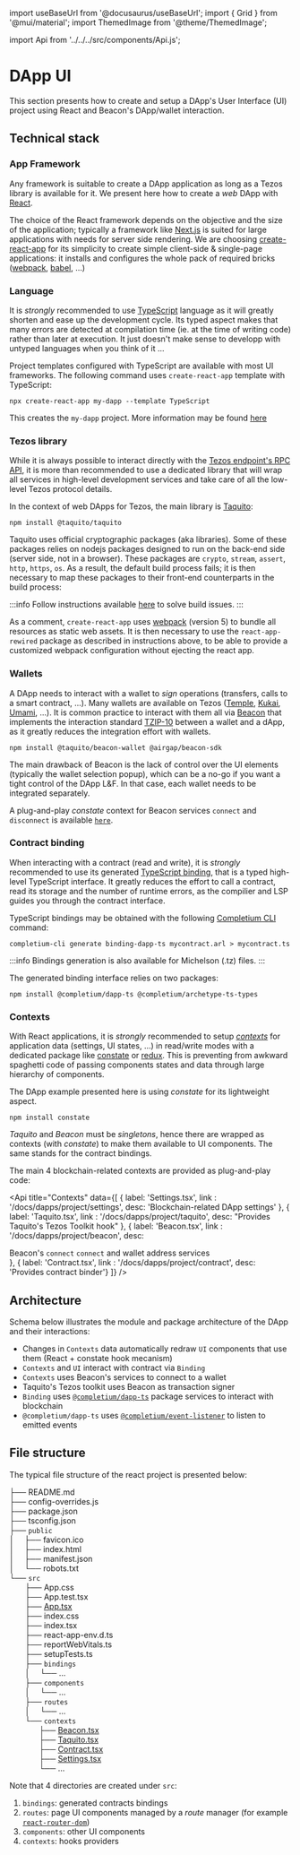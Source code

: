 import useBaseUrl from '@docusaurus/useBaseUrl';
import { Grid } from '@mui/material';
import ThemedImage from '@theme/ThemedImage';

import Api from '../../../src/components/Api.js';

# DApp UI

This section presents how to create and setup a DApp's User Interface (UI) project using React and Beacon's DApp/wallet interaction.

## Technical stack

### App Framework

Any framework is suitable to create a DApp application as long as a Tezos library is available for it. We present here how to create a *web* DApp with [React](https://reactjs.org/).

The choice of the React framework depends on the objective and the size of the application; typically a framework like [Next.js](https://nextjs.org/) is suited for large applications with needs for server side rendering. We are choosing [create-react-app](https://create-react-app.dev/) for its simplicity to create simple client-side & single-page applications: it installs and configures the whole pack of required bricks ([webpack](https://webpack.js.org/), [babel](https://babeljs.io/), ...)

### Language

It is *strongly* recommended to use [TypeScript](https://www.TypeScriptlang.org/) language as it will greatly shorten and ease up the development cycle. Its typed aspect makes that many errors are detected at compilation time (ie. at the time of writing code) rather than later at execution. It just doesn't make sense to developp with untyped languages when you think of it ...

Project templates configured with TypeScript are available with most UI frameworks. The following command uses `create-react-app` template with TypeScript:

```completium
npx create-react-app my-dapp --template TypeScript
```

This creates the `my-dapp` project. More information may be found [here](https://create-react-app.dev/docs/adding-TypeScript/)

### Tezos library

While it is always possible to interact directly with the [Tezos endpoint's RPC API](https://tezos.gitlab.io/active/rpc.html), it is more than recommended to use a dedicated library that will wrap all services in high-level development services and take care of all the low-level Tezos protocol details.

In the context of web DApps for Tezos, the main library is [Taquito](https://tezostaquito.io/):

```completium
npm install @taquito/taquito
```

Taquito uses official cryptographic packages (aka libraries). Some of these packages relies on nodejs packages designed to run on the back-end side (server side, not in a browser). These packages are `crypto`, `stream`, `assert`, `http`, `https`, `os`. As a result, the default build process fails; it is then necessary to map these packages to their front-end counterparts in the build process:

:::info
Follow instructions available [here](https://web3auth.io/docs/troubleshooting/webpack-issues) to solve build issues.
:::

As a comment, `create-react-app` uses [webpack](https://webpack.js.org/) (version 5) to bundle all resources as static web assets. It is then necessary to use the `react-app-rewired` package as described in instructions above, to be able to provide a customized webpack configuration without ejecting the react app.

### Wallets

A DApp needs to interact with a wallet to *sign* operations (transfers, calls to a smart contract, ...). Many wallets are available on Tezos ([Temple](https://templewallet.com/download/), [Kukai](https://wallet.kukai.app), [Umami](https://umamiwallet.com/), ...). It is common practice to interact with them all via [Beacon](https://docs.walletbeacon.io/) that implements the interaction standard [TZIP-10](https://tzip.tezosagora.org/proposal/tzip-10/) between a wallet and a dApp, as it greatly reduces the integration effort with wallets.

```completium
npm install @taquito/beacon-wallet @airgap/beacon-sdk
```

The main drawback of Beacon is the lack of control over the UI elements (typically the wallet selection popup), which can be a no-go if you want a tight control of the DApp L&F. In that case, each wallet needs to be integrated separately.

A plug-and-play *constate* context for Beacon services `connect` and `disconnect` is available [`here`](/docs/dapps/project/beacon).

### Contract binding

When interacting with a contract (read and write), it is *strongly* recommended to use its generated [TypeScript binding](/docs/tests/binding), that is a typed high-level TypeScript interface. It greatly reduces the effort to call a contract, read its storage and the number of runtime errors, as the compilier and LSP guides you through the contract interface.

TypeScript bindings may be obtained with the following [Completium CLI](https://completium.com/docs/cli) command:

```completium
completium-cli generate binding-dapp-ts mycontract.arl > mycontract.ts
```

:::info
Bindings generation is also available for Michelson (.tz) files.
:::

The generated binding interface relies on two packages:
```completium
npm install @completium/dapp-ts @completium/archetype-ts-types
```

### Contexts

With React applications, it is *strongly* recommended to setup [*contexts*](https://reactjs.org/docs/context.html) for application data (settings, UI states, ...) in read/write modes with a dedicated package like [constate](https://www.npmjs.com/package/constate) or [redux](https://react-redux.js.org/). This is preventing from awkward spaghetti code of passing components states and data through large hierarchy of components.

The DApp example presented here is using *constate* for its lightweight aspect.

```completium
npm install constate
```

*Taquito* and *Beacon* must be *singletons*, hence there are wrapped as contexts (with *constate*) to make them available to UI components. The same stands for the contract bindings.

The main 4 blockchain-related contexts are provided as plug-and-play code:

<Api title="Contexts" data={[
  { label: 'Settings.tsx', link : '/docs/dapps/project/settings', desc: 'Blockchain-related DApp settings' },
  { label: 'Taquito.tsx', link : '/docs/dapps/project/taquito', desc: "Provides Taquito's Tezos Toolkit hook" },
  { label: 'Beacon.tsx', link : '/docs/dapps/project/beacon', desc: <div>Beacon's <code>connect</code> <code>connect</code> and wallet address services</div> },
  { label: 'Contract.tsx', link : '/docs/dapps/project/contract', desc: 'Provides contract binder'}
]} />

## Architecture

Schema below illustrates the module and package architecture of the DApp and their interactions:

<Grid container>
<Grid md={1} xs={0} />
<Grid item md={7} xs={12}>
<ThemedImage
  alt="Buld DApp"
  width="100%"
  sources={{
    light: useBaseUrl('img/tutorial/dapp/dapp-light.svg'),
    dark: useBaseUrl('img/tutorial/dapp/dapp-dark.svg'),
  }}
/>
</Grid>
</Grid>

* Changes in `Contexts` data automatically redraw `UI` components that use them (React + constate hook mecanism)
* `Contexts` and `UI` interact with contract via `Binding`
* `Contexts` uses Beacon's services to connect to a wallet
* Taquito's Tezos toolkit uses Beacon as transaction signer
* `Binding` uses [`@completium/dapp-ts`](/docs/dapps/project/packagesapi/#completiumdapp-ts) package services to interact with blockchain
* `@completium/dapp-ts` uses [`@completium/event-listener`](/docs/dapps/project/packagesapi/#completiumevent-listener) to listen to emitted events

## File structure

The typical file structure of the react project is presented below:

<div style={{ lineHeight : '20px', fontFamily: 'Roboto Mono' }}>

├── README.md<br/>
├── config-overrides.js<br/>
├── package.json<br/>
├── tsconfig.json<br/>
├── `public`<br/>
│   &ensp;&ensp;├── favicon.ico<br/>
│   &ensp;&ensp;├── index.html<br/>
│   &ensp;&ensp;├── manifest.json<br/>
│   &ensp;&ensp;└── robots.txt<br/>
└── `src`<br/>
    &ensp;&ensp;&ensp;&ensp;├── App.css<br/>
    &ensp;&ensp;&ensp;&ensp;├── App.test.tsx<br/>
    &ensp;&ensp;&ensp;&ensp;├── [App.tsx](/docs/dapps/project/app)<br/>
    &ensp;&ensp;&ensp;&ensp;├── index.css<br/>
    &ensp;&ensp;&ensp;&ensp;├── index.tsx<br/>
    &ensp;&ensp;&ensp;&ensp;├── react-app-env.d.ts<br/>
    &ensp;&ensp;&ensp;&ensp;├── reportWebVitals.ts<br/>
    &ensp;&ensp;&ensp;&ensp;├── setupTests.ts<br/>
    &ensp;&ensp;&ensp;&ensp;├── `bindings`<br/>
    &ensp;&ensp;&ensp;&ensp;│   &ensp;&ensp;└── ...<br/>
    &ensp;&ensp;&ensp;&ensp;├── `components`<br/>
    &ensp;&ensp;&ensp;&ensp;│   &ensp;&ensp;└── ...<br/>
    &ensp;&ensp;&ensp;&ensp;├── `routes`<br/>
    &ensp;&ensp;&ensp;&ensp;│   &ensp;&ensp;└── ...<br/>
    &ensp;&ensp;&ensp;&ensp;└── `contexts`<br/>
    &ensp;&ensp;&ensp;&ensp;    &ensp;&ensp;&ensp;├── [Beacon.tsx](/docs/dapps/project/beacon)<br/>
    &ensp;&ensp;&ensp;&ensp;    &ensp;&ensp;&ensp;├── [Taquito.tsx](/docs/dapps/project/taquito)<br/>
    &ensp;&ensp;&ensp;&ensp;    &ensp;&ensp;&ensp;├── [Contract.tsx](/docs/dapps/project/contract)<br/>
    &ensp;&ensp;&ensp;&ensp;    &ensp;&ensp;&ensp;├── [Settings.tsx](/docs/dapps/project/settings)<br/>
    &ensp;&ensp;&ensp;&ensp;    &ensp;&ensp;&ensp;└── ...<br/>

</div>

Note that 4 directories are created under `src`:
1. `bindings`: generated contracts bindings
2. `routes`: page UI components managed by a *route* manager (for example [`react-router-dom`](https://reactrouter.com/en/main))
3. `components`: other UI components
4. `contexts`: hooks providers


